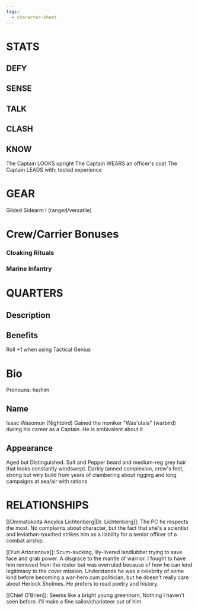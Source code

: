 ```yaml
---
tags:
  - character-sheet
---
```

# STATS
## DEFY
## SENSE
## TALK
## CLASH
## KNOW

The Captain LOOKS upright
The Captain WEARS an officer's coat
The Captain LEADS with: tested experience

# GEAR
Gilded Sidearm I (ranged/versatile)

# Crew/Carrier Bonuses
### Cloaking Rituals
### Marine Infantry

# QUARTERS

## Description

## Benefits
Roll +1 when using  Tactical Genius

# Bio
Pronouns: he/him
## Name
Isaac Wasomun (Nightbird)
Gained the moniker "Was'utala" (warbird) during his career as a Captain. He is ambivalent about it


## Appearance

Aged but Distinguished. Salt and Pepper beard and medium-reg grey hair that looks constantly windswept. Darkly tanned complexion, crow's feet, strong but wiry build from years of clambering about rigging and long campaigns at sea/air with rations

# RELATIONSHIPS
[[Ommatokoita Ancylos Lichtenberg|Dr. Lichtenberg]]: The PC he respects the most. No complaints about character, but the fact that she's a scientist and leviathan-touched strikes him as a liability for a senior officer of a combat airship.

[[Yuri Artorianova]]: Scum-sucking, lily-livered landlubber trying to save face and grab power. A disgrace to the mantle of warrior. I fought to have him removed from the roster but was overruled because of how he can lend legitimacy to the cover mission. Understands he was a celebrity of some kind before becoming a war-hero cum politician, but he doesn't really care about Herlock Sholmes. He prefers to read poetry and history.

[[Chief O'Brien]]: Seems like a bright young greenhorn, Nothing I haven't seen before. I'll make a fine sailor/charioteer out of him